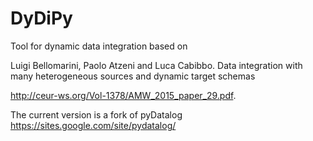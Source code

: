 DyDiPy
======

Tool for dynamic data integration based on

Luigi Bellomarini, Paolo Atzeni and Luca Cabibbo. 
Data integration with many heterogeneous sources and dynamic target schemas

http://ceur-ws.org/Vol-1378/AMW_2015_paper_29.pdf.

The current version is a fork 
of pyDatalog https://sites.google.com/site/pydatalog/